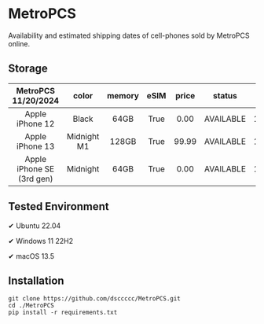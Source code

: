 # MetroPCS
Availability and estimated shipping dates of cell-phones sold by MetroPCS online.
## Storage
|MetroPCS 11/20/2024|color|memory|eSIM|price|status|shipping from|shipping to|
|:--:|:--:|:--:|:--:|:--:|:--:|:--:|:--:|
|Apple iPhone 12|Black|64GB|True|0.00|AVAILABLE|11/20/2024|11/25/2024|
|Apple iPhone 13|Midnight M1|128GB|True|99.99|AVAILABLE|11/20/2024|11/25/2024|
|Apple iPhone SE (3rd gen)|Midnight|64GB|True|0.00|AVAILABLE|11/20/2024|11/25/2024|

## Tested Environment
✔ Ubuntu 22.04

✔ Windows 11 22H2

✔ macOS 13.5
## Installation
```
git clone https://github.com/dsccccc/MetroPCS.git
cd ./MetroPCS
pip install -r requirements.txt
```
